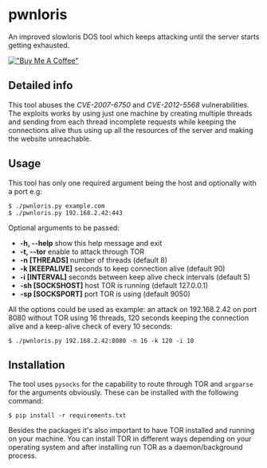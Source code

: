 # pwnloris
An improved slowloris DOS tool which keeps attacking until the server starts getting exhausted.

[!["Buy Me A Coffee"](https://www.buymeacoffee.com/assets/img/custom_images/orange_img.png)](https://www.buymeacoffee.com/h0ussni)


## Detailed info

This tool abuses the *CVE-2007-6750* and *CVE-2012-5568* vulnerabilities. The exploits works by using just one machine by creating multiple threads and sending from each thread incomplete requests while keeping the connections alive thus using up all the resources of the server and making the website unreachable.


## Usage

This tool has only one required argument being the host and optionally with a port e.g:

    $ ./pwnloris.py example.com
    $ ./pwnloris.py 192.168.2.42:443


Optional arguments to be passed:

- **-h, --help**      show this help message and exit
- **-t, --tor** enable to attack through TOR
- **-n [THREADS]**    number of threads (default 8)
- **-k [KEEPALIVE]**  seconds to keep connection alive (default 90)
- **-i [INTERVAL]**   seconds between keep alive check intervals (default 5)
- **-sh [SOCKSHOST]**  host TOR is running (default 127.0.0.1)
- **-sp [SOCKSPORT]**  port TOR is using (default 9050)

All the options could be used as example: an attack on 192.168.2.42 on port 8080 without TOR using 16 threads, 120 seconds keeping the connection alive and a keep-alive check of every 10 seconds:

    $ ./pwnloris.py 192.168.2.42:8080 -n 16 -k 120 -i 10

## Installation

The tool uses `pysocks` for the capability to route through TOR and `argparse` for the arguments obviously. These can be installed with the following command:

    $ pip install -r requirements.txt

Besides the packages it's also important to have TOR installed and running on your machine. You can install TOR in different ways depending on your operating system and after installing run TOR as a daemon/background process.
